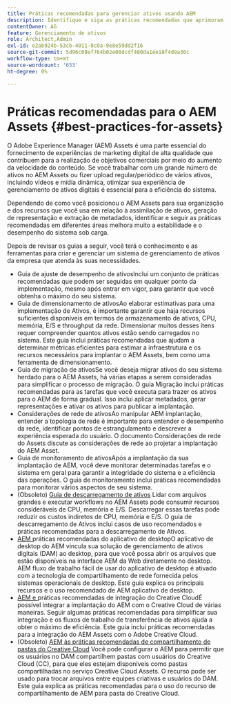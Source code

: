 ```yaml
---
title: Práticas recomendadas para gerenciar ativos usando AEM
description: Identifique e siga as práticas recomendadas que aprimoram a estabilidade e o desempenho do sistema sob carga, dependendo da implantação do AEM Assets e dos recursos usados para assimilar e processar ativos.
contentOwner: AG
feature: Gerenciamento de ativos
role: Architect,Admin
exl-id: e2ab924b-53cb-4011-8c0a-9e8e59dd2f16
source-git-commit: 5d96c09ef764b02e08dcdf480da1ee18f4d9a30c
workflow-type: tm+mt
source-wordcount: '653'
ht-degree: 0%

---
```


# Práticas recomendadas para o AEM Assets {#best-practices-for-assets}

O Adobe Experience Manager (AEM) Assets é uma parte essencial do fornecimento de experiências de marketing digital de alta qualidade que contribuem para a realização de objetivos comerciais por meio do aumento da velocidade do conteúdo. Se você trabalhar com um grande número de ativos no AEM Assets ou fizer upload regular/periódico de vários ativos, incluindo vídeos e mídia dinâmica, otimizar sua experiência de gerenciamento de ativos digitais é essencial para a eficiência do sistema.

Dependendo de como você posicionou o AEM Assets para sua organização e dos recursos que você usa em relação à assimilação de ativos, geração de representação e extração de metadados, identificar e seguir as práticas recomendadas em diferentes áreas melhora muito a estabilidade e o desempenho do sistema sob carga.

Depois de revisar os guias a seguir, você terá o conhecimento e as ferramentas para criar e gerenciar um sistema de gerenciamento de ativos da empresa que atenda às suas necessidades.

* [](performance-tuning-guidelines.md)
Guia de ajuste de desempenho de ativosInclui um conjunto de práticas recomendadas que podem ser seguidas em qualquer ponto da implementação, mesmo após entrar em vigor, para garantir que você obtenha o máximo do seu sistema.
* [](assets-sizing-guide.md)
Guia de dimensionamento de ativosAo elaborar estimativas para uma implementação de Ativos, é importante garantir que haja recursos suficientes disponíveis em termos de armazenamento de ativos, CPU, memória, E/S e throughput da rede. Dimensionar muitos desses itens requer compreender quantos ativos estão sendo carregados no sistema. Este guia inclui práticas recomendadas que ajudam a determinar métricas eficientes para estimar a infraestrutura e os recursos necessários para implantar o AEM Assets, bem como uma ferramenta de dimensionamento.
* [](assets-migration-guide.md)
Guia de migração de ativosSe você deseja migrar ativos do seu sistema herdado para o AEM Assets, há várias etapas a serem consideradas para simplificar o processo de migração. O guia Migração inclui práticas recomendadas para as tarefas que você executa para trazer os ativos para o AEM de forma gradual. Isso inclui aplicar metadados, gerar representações e ativar os ativos para publicar a implantação.
* [](assets-network-considerations.md)
Considerações de rede de ativosAo manipular AEM implantação, entender a topologia de rede é importante para entender o desempenho da rede, identificar pontos de estrangulamento e descrever a experiência esperada do usuário. O documento Considerações de rede do Assets discute as considerações de rede ao projetar a implantação do AEM Asset.
* [](assets-monitoring-best-practices.md)
Guia de monitoramento de ativosApós a implantação da sua implantação de AEM, você deve monitorar determinadas tarefas e o sistema em geral para garantir a integridade do sistema e a eficiência das operações. O guia de monitoramento inclui práticas recomendadas para monitorar vários aspectos de seu sistema.
* (Obsoleto) [Guia de descarregamento de ativos](assets-offloading-best-practices.md)
Lidar com arquivos grandes e executar workflows no AEM Assets pode consumir recursos consideráveis de CPU, memória e E/S. Descarregar essas tarefas pode reduzir os custos indiretos de CPU, memória e E/S. O guia de descarregamento de Ativos inclui casos de uso recomendados e práticas recomendadas para a descarregamento de Ativos.
* [AEM ](https://helpx.adobe.com/experience-manager/desktop-app/aem-desktop-app-best-practices.html)
práticas recomendadas do aplicativo de desktopO aplicativo de desktop do AEM vincula sua solução de gerenciamento de ativos digitais (DAM) ao desktop, para que você possa abrir os arquivos que estão disponíveis na interface AEM da Web diretamente no desktop. AEM fluxo de trabalho fácil de usar do aplicativo de desktop é ativado com a tecnologia de compartilhamento de rede fornecida pelos sistemas operacionais de desktop. Este guia explica os principais recursos e o uso recomendado de AEM aplicativo de desktop.
* [AEM e ](aem-cc-integration-best-practices.md)
práticas recomendadas de integração do Creative CloudÉ possível integrar a implantação do AEM com o Creative Cloud de várias maneiras. Seguir algumas práticas recomendadas para simplificar sua integração e os fluxos de trabalho de transferência de ativos ajuda a obter o máximo de eficiência. Este guia inclui práticas recomendadas para a integração do AEM Assets com o Adobe Creative Cloud.
* (Obsoleto) [AEM às práticas recomendadas de compartilhamento de pastas do Creative Cloud](aem-cc-folder-sharing-best-practices.md)
Você pode configurar o AEM para permitir que os usuários no DAM compartilhem pastas com usuários do Creative Cloud (CC), para que eles estejam disponíveis como pastas compartilhadas no serviço Creative Cloud Assets. O recurso pode ser usado para trocar arquivos entre equipes criativas e usuários do DAM. Este guia explica as práticas recomendadas para o uso do recurso de compartilhamento de AEM para pasta do Creative Cloud.
